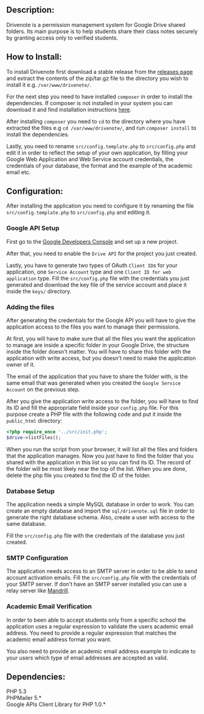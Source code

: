 ## Description:
Drivenote is a permission management system for Google Drive shared folders. 
Its main purpose is to help students share their class notes securely by granting access only 
to verified students.

## How to Install:
To install Drivenote first download a stable release from the 
[releases page](https://github.com/magkopian/drivenote/releases) and extract the 
contents of the zip/tar.gz file to the directory you wish to install 
it e.g. `/var/www/drivenote/`.

For the next step you need to have installed `composer` in order to install the 
dependencies. If composer is not installed in your system you can download it 
and find installation instructions [here](https://getcomposer.org/doc/00-intro.md#globally).

After installing `composer` you need to `cd` to the directory where you have 
extracted the files e.g `cd /var/www/drivenote/`, and run `composer install` to install the dependencies.

Lastly, you need to rename `src/config.template.php` to `src/config.php` and
edit it in order to reflect the setup of your own application, by filling your Google Web Application 
and Web Service account credentials, the credentials of your database, the format and the example of 
the academic email etc.

## Configuration:
After installing the application you need to configure it by renaming the file
`src/config.template.php` to `src/config.php` and editing it.

### Google API Setup
First go to the [Google Developers Console](https://console.developers.google.com) and set up a new project. 

After that, you need to enable the `Drive API` for the
project you just created. 

Lastly, you have to generate two types of OAuth `Client ID`s for your application,
one `Service Account` type and one `Client ID for web application` type. 
Fill the `src/config.php` file with the credentials you just generated and download
the key file of the service account and place it inside the `keys/` directory.

### Adding the files
After generating the credentials for the Google API you will have to give the application access to the files
you want to manage their permissions.

At first, you will have to make sure that all the files you want the application to manage are inside a 
specific folder in your Google Drive, the structure inside the folder doesn't matter. You will have to share 
this folder with the application with write access, but you doesn't need to make the application owner of it. 

The email of the application that you have to share the folder with, is the same email that was generated
when you created the `Google Service Account` on the previous step.

After you give the application write access to the folder, you will have to find its ID and fill the
appropriate field inside your `config.php` file. For this purpose create a PHP file with the following code 
and put it inside the `public_html` directory:

```PHP
<?php require_once '../src/init.php';
$drive->listFiles();
```

When you run the script from your browser, it will list all the files and folders that the application manages.
Now you just have to find the folder that you shared with the application in this list so you can find its ID. 
The record of the folder will be most likely near the top of the list. When you are done, delete the php file 
you created to find the ID of the folder.

### Database Setup
The application needs a simple MySQL database in order to work. You can create an
empty database and import the `sql/drivenote.sql` file in order to generate the right database schema. 
Also, create a user with access to the same database.

Fill the `src/config.php` file with the credentials of the database you just created.

### SMTP Configuration
The application needs access to an SMTP server in order to be able to send account
activation emails. Fill the `src/config.php` file with the credentials of your SMTP 
server. If don't have an SMTP server installed you can use a relay server like [Mandrill](https://mandrill.com/).

### Academic Email Verification
In order to been able to accept students only from a specific school the application
uses a regular expression to validate the users academic email address. You need to
provide a regular expression that matches the academic email address format you want.

You also need to provide an academic email address example to indicate to your users
which type of email addresses are accepted as valid.

## Dependencies:
PHP 5.3  
PHPMailer 5.\*  
Google APIs Client Library for PHP 1.0.\*  